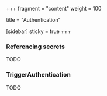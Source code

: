 +++
fragment = "content"
weight = 100

title = "Authentication"

[sidebar]
  sticky = true
+++

### Referencing secrets

TODO

### TriggerAuthentication

TODO